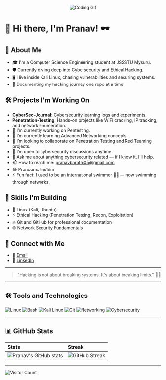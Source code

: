 <p align="center">
  <picture>
    <source media="(prefers-color-scheme: dark)" srcset="https://raw.githubusercontent.com/abhisheknaiidu/abhisheknaiidu/master/code.gif">
    <img alt="Coding Gif" src="https://raw.githubusercontent.com/abhisheknaiidu/abhisheknaiidu/master/code.gif">
  </picture>
</p>


# 👾 Hi there, I'm Pranav! 🕶️

## 🖤 About Me
- 🎓 I'm a Computer Science Engineering student at JSSSTU Mysuru.
- 🛡️ Currently diving deep into Cybersecurity and Ethical Hacking.
- 🖥️ I live inside Kali Linux, chasing vulnerabilities and securing systems.
- 📜 Documenting my hacking journey one repo at a time!

## 🛠️ Projects I'm Working On
- **CyberSec-Journal**: Cybersecurity learning logs and experiments.
- **Penetration-Testing**: Hands-on projects like WiFi cracking, IP tracking, and network enumeration.
- 🔭 I’m currently working on Pentesting.
- 🌱 I’m currently learning Advanced Networking concepts.
- 👯 I’m looking to collaborate on Penetration Testing and Red Teaming projects.
- 🤔 I’m open to cybersecurity discussions anytime.
- 💬 Ask me about anything cybersecurity related — if I know it, I'll help.
- 📫 How to reach me: pranavbarathi05@gmail.com
- 😄 Pronouns: he/him
- ⚡ Fun fact: I used to be an international swimmer 🏊‍♂️ — now swimming through networks.

## 🧠 Skills I'm Building
- 🐧 Linux (Kali, Ubuntu)
- ⚡ Ethical Hacking (Penetration Testing, Recon, Exploitation)
- 🔥 Git and GitHub for professional documentation
- 🌐 Network Security Fundamentals

## 🔗 Connect with Me
- 📧 [Email](mailto:pranavbarathi05@gmail.com)
- 💼 [LinkedIn](https://www.linkedin.com/in/pranav-barathi-158457318/)

---

> "Hacking is not about breaking systems. It's about breaking limits." 🖤👾

---

## 🛠️ Tools and Technologies
![Linux](https://img.shields.io/badge/Linux-000000?style=for-the-badge&logo=linux&logoColor=white)
![Bash](https://img.shields.io/badge/Bash-000000?style=for-the-badge&logo=gnu-bash&logoColor=white)
![Kali Linux](https://img.shields.io/badge/Kali_Linux-000000?style=for-the-badge&logo=kalilinux&logoColor=white)
![Git](https://img.shields.io/badge/Git-000000?style=for-the-badge&logo=git&logoColor=white)
![Networking](https://img.shields.io/badge/Networking-000000?style=for-the-badge&logo=cisco&logoColor=white)
![Cybersecurity](https://img.shields.io/badge/Cybersecurity-000000?style=for-the-badge&logo=microsoft&logoColor=white)

---

## 📊 GitHub Stats

| Stats | Streak |
|:-----|:------|
| ![Pranav's GitHub stats](https://github-readme-stats.vercel.app/api?username=Pranavbarathi05&show_icons=true&theme=radical&border_color=0D1117&bg_color=0D1117&title_color=58A6FF&text_color=C9D1D9) | ![GitHub Streak](https://streak-stats.demolab.com?user=Pranavbarathi05&theme=radical) |

---

![Visitor Count](https://profile-counter.glitch.me/Pranavbarathi05/count.svg)
